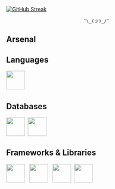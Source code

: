 
[![GitHub Streak](http://github-readme-streak-stats.herokuapp.com?user=kowais915&theme=highcontrast)](https://git.io/streak-stats)
                        
                        
                        
                                 ¯\_(ツ)_/¯

<p align="center" > <h2>Arsenal</h2> </p>

## Languages
<img src="https://cdn.jsdelivr.net/gh/devicons/devicon/icons/javascript/javascript-original.svg" width="50" height="50" />&nbsp;

## Databases
<img src="https://cdn.jsdelivr.net/gh/devicons/devicon/icons/postgresql/postgresql-original.svg" width="50" height="50" />&nbsp;
<img src="https://cdn.jsdelivr.net/gh/devicons/devicon/icons/mongodb/mongodb-original.svg" width="50" height="50" />&nbsp;

## Frameworks & Libraries
<img src="https://cdn.jsdelivr.net/gh/devicons/devicon/icons/react/react-original-wordmark.svg" width="50" height="50"/> &nbsp;
<img src="https://cdn.jsdelivr.net/gh/devicons/devicon/icons/nextjs/nextjs-original-wordmark.svg" width="50" height="50"/> &nbsp;
<img src="https://cdn.jsdelivr.net/gh/devicons/devicon/icons/express/express-original.svg" width="50" height="50" />&nbsp;
<img src="https://cdn.jsdelivr.net/gh/devicons/devicon/icons/gatsby/gatsby-plain-wordmark.svg" width="50" height="50" />&nbsp;



          
          
          
          
          
          
          

